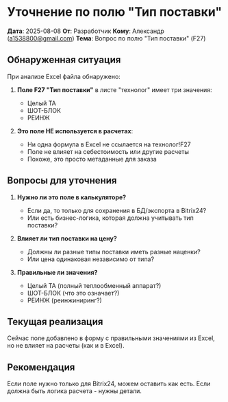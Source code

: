 # Уточнение по полю "Тип поставки"

**Дата**: 2025-08-08
**От**: Разработчик
**Кому**: Александр (a1538800@gmail.com)
**Тема**: Вопрос по полю "Тип поставки" (F27)

## Обнаруженная ситуация

При анализе Excel файла обнаружено:

1. **Поле F27 "Тип поставки"** в листе "технолог" имеет три значения:
   - Целый ТА
   - ШОТ-БЛОК
   - РЕИНЖ

2. **Это поле НЕ используется в расчетах**:
   - Ни одна формула в Excel не ссылается на технолог!F27
   - Поле не влияет на себестоимость или другие расчеты
   - Похоже, это просто метаданные для заказа

## Вопросы для уточнения

1. **Нужно ли это поле в калькуляторе?**
   - Если да, то только для сохранения в БД/экспорта в Bitrix24?
   - Или есть бизнес-логика, которая должна учитывать тип поставки?

2. **Влияет ли тип поставки на цену?**
   - Должны ли разные типы поставки иметь разные наценки?
   - Или цена одинаковая независимо от типа?

3. **Правильные ли значения?**
   - Целый ТА (полный теплообменный аппарат?)
   - ШОТ-БЛОК (что это означает?)
   - РЕИНЖ (реинжиниринг?)

## Текущая реализация

Сейчас поле добавлено в форму с правильными значениями из Excel, но не влияет на расчеты (как и в Excel).

## Рекомендация

Если поле нужно только для Bitrix24, можем оставить как есть. Если должна быть логика расчета - нужны детали.
